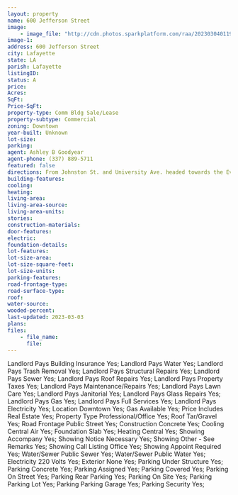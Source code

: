 ```yaml
---
layout: property
name: 600 Jefferson Street
image:
    - image_file: "http://cdn.photos.sparkplatform.com/raa/20230304011924676375000000.jpg"
image-1:
address: 600 Jefferson Street
city: Lafayette
state: LA
parish: Lafayette
listingID: 
status: A
price: 
Acres: 
SqFt: 
Price-SqFt: 
property-type: Comm Bldg Sale/Lease
property-subtype: Commercial
zoning: Downtown
year-built: Unknown
lot-size: 
parking: 
agent: Ashley B Goodyear
agent-phone: (337) 889-5711
featured: false
directions: From Johnston St. and University Ave. headed towards the Evangeline Thruway Turn Left onto Jefferson St. at the light. At the stop sign continue straight onto Rue Jefferso. Chase Towers is a block and a half down on the left.
building-features: 
cooling: 
heating: 
living-area: 
living-area-source: 
living-area-units: 
stories: 
construction-materials: 
door-features: 
electric: 
foundation-details: 
lot-features: 
lot-size-area: 
lot-size-square-feet: 
lot-size-units: 
parking-features: 
road-frontage-type: 
road-surface-type: 
roof: 
water-source: 
wooded-percent: 
last-updated: 2023-03-03
plans: 
files:
    - file_name:
      file:
---
```

Landlord Pays	Building Insurance	Yes;
Landlord Pays	Water	Yes;
Landlord Pays	Trash Removal	Yes;
Landlord Pays	Structural Repairs	Yes;
Landlord Pays	Sewer	Yes;
Landlord Pays	Roof Repairs	Yes;
Landlord Pays	Property Taxes	Yes;
Landlord Pays	Maintenance/Repairs	Yes;
Landlord Pays	Lawn Care	Yes;
Landlord Pays	Janitorial	Yes;
Landlord Pays	Glass Repairs	Yes;
Landlord Pays	Gas	Yes;
Landlord Pays	Full Services	Yes;
Landlord Pays	Electricity	Yes;
Location	Downtown	Yes;
Gas	Available	Yes;
Price Includes	Real Estate	Yes;
Property Type	Professional/Office	Yes;
Roof	Tar/Gravel	Yes;
Road Frontage	Public Street	Yes;
Construction	Concrete	Yes;
Cooling	Central Air	Yes;
Foundation	Slab	Yes;
Heating	Central	Yes;
Showing	Accompany	Yes;
Showing	Notice Necessary	Yes;
Showing	Other - See Remarks	Yes;
Showing	Call Listing Office	Yes;
Showing	Appoint Required	Yes;
Water/Sewer	Public Sewer	Yes;
Water/Sewer	Public Water	Yes;
Electricity	220 Volts	Yes;
Exterior	None	Yes;
Parking	Under Structure	Yes;
Parking	Concrete	Yes;
Parking	Assigned	Yes;
Parking	Covered	Yes;
Parking	On Street	Yes;
Parking	Rear Parking	Yes;
Parking	On Site	Yes;
Parking	Parking Lot	Yes;
Parking	Parking Garage	Yes;
Parking	Security	Yes;


